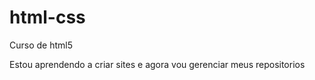 # html-css
 Curso de html5
 
 Estou aprendendo a criar sites e agora vou gerenciar meus 
 repositorios